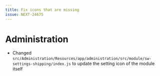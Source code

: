 ```yaml
---
title: Fix icons that are missing
issue: NEXT-24675
---
```

# Administration
* Changed `src/Administration/Resources/app/administration/src/module/sw-settings-shipping/index.js` to update the setting icon of the module itself
